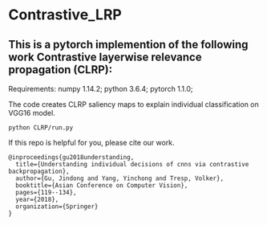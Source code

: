 # Contrastive_LRP

## This is a pytorch implemention of the following work Contrastive layerwise relevance propagation (CLRP):
Requirements: numpy 1.14.2; python 3.6.4; pytorch 1.1.0;

The code creates CLRP saliency maps to explain individual classification on VGG16 model.
```
python CLRP/run.py
```


If this repo is helpful for you, please cite our work.
```
@inproceedings{gu2018understanding,
  title={Understanding individual decisions of cnns via contrastive backpropagation},
  author={Gu, Jindong and Yang, Yinchong and Tresp, Volker},
  booktitle={Asian Conference on Computer Vision},
  pages={119--134},
  year={2018},
  organization={Springer}
}
```
